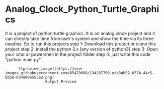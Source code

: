# Analog_Clock_Python_Turtle_Graphics
It is a project of python turtle graphics. 
It is an analog clock project and it can directly take time from user's system and show the time via its three needles.
So to run this projects
step 1: Download this project or clone this project
step 2: install the python 3.x [any version of python3]
step 3: Open your cmd or powershell in the project folder
step 4: just write this code "python main.py"

          ![preview_image](https://user-images.githubusercontent.com/65479688/134207709-ecb8ab52-857b-44c5-bb1b-6d4e00b553e2.png)
                      Output Preview

